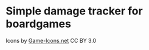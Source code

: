 # Simple damage tracker for boardgames

Icons by [Game-Icons.net](https://game-icons.net/) CC BY 3.0
